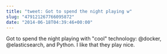 ```yaml
---
title: "tweet: Got to spend the night playing w"
slug: "479121267766095872"
date: "2014-06-18T04:39:46+00:00"
---
```

Got to spend the night playing with "cool" technology: @docker, @elasticsearch, and Python. I like that they play nice.